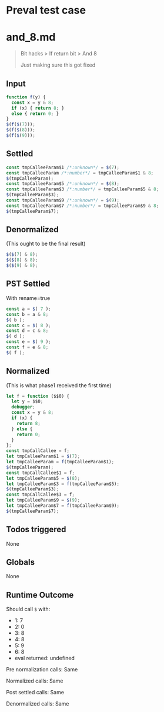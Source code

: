 # Preval test case

# and_8.md

> Bit hacks > If return bit > And 8
>
> Just making sure this got fixed

## Input

`````js filename=intro
function f(y) {
  const x = y & 8;
  if (x) { return 8; }
  else { return 0; }
}
$(f($(7)));
$(f($(8)));
$(f($(9)));
`````


## Settled


`````js filename=intro
const tmpCalleeParam$1 /*:unknown*/ = $(7);
const tmpCalleeParam /*:number*/ = tmpCalleeParam$1 & 8;
$(tmpCalleeParam);
const tmpCalleeParam$5 /*:unknown*/ = $(8);
const tmpCalleeParam$3 /*:number*/ = tmpCalleeParam$5 & 8;
$(tmpCalleeParam$3);
const tmpCalleeParam$9 /*:unknown*/ = $(9);
const tmpCalleeParam$7 /*:number*/ = tmpCalleeParam$9 & 8;
$(tmpCalleeParam$7);
`````


## Denormalized
(This ought to be the final result)

`````js filename=intro
$($(7) & 8);
$($(8) & 8);
$($(9) & 8);
`````


## PST Settled
With rename=true

`````js filename=intro
const a = $( 7 );
const b = a & 8;
$( b );
const c = $( 8 );
const d = c & 8;
$( d );
const e = $( 9 );
const f = e & 8;
$( f );
`````


## Normalized
(This is what phase1 received the first time)

`````js filename=intro
let f = function ($$0) {
  let y = $$0;
  debugger;
  const x = y & 8;
  if (x) {
    return 8;
  } else {
    return 0;
  }
};
const tmpCallCallee = f;
let tmpCalleeParam$1 = $(7);
let tmpCalleeParam = f(tmpCalleeParam$1);
$(tmpCalleeParam);
const tmpCallCallee$1 = f;
let tmpCalleeParam$5 = $(8);
let tmpCalleeParam$3 = f(tmpCalleeParam$5);
$(tmpCalleeParam$3);
const tmpCallCallee$3 = f;
let tmpCalleeParam$9 = $(9);
let tmpCalleeParam$7 = f(tmpCalleeParam$9);
$(tmpCalleeParam$7);
`````


## Todos triggered


None


## Globals


None


## Runtime Outcome


Should call `$` with:
 - 1: 7
 - 2: 0
 - 3: 8
 - 4: 8
 - 5: 9
 - 6: 8
 - eval returned: undefined

Pre normalization calls: Same

Normalized calls: Same

Post settled calls: Same

Denormalized calls: Same
